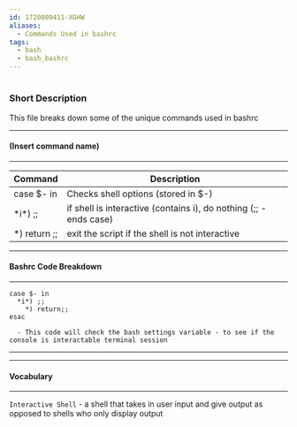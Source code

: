 ```yaml
---
id: 1720809411-XGHW
aliases:
  - Commands Used in bashrc
tags:
  - bash
  - bash_bashrc
---
```

<center>
<h1></h1>
</center>

### Short Description
This file breaks down some of the unique commands used in bashrc

---
#### (Insert command name)
---

| Command                                     | Description |
| ------------------------------------------- | ----------- |
| case $-  in                                 | Checks shell options (stored in $-) |
| \*i\*) ;;                                   | if shell is interactive (contains i), do nothing (;; - ends case)|
| \*) return ;;                               | exit the script if the shell is not interactive |





---
#### Bashrc Code Breakdown
---

```
case $- in
  *i*) ;;
    *) return;;
esac
```
      - This code will check the bash settings variable - to see if the console is interactable terminal session

---



---
#### Vocabulary
---

`Interactive Shell` - a shell that takes in user input and give output as opposed to shells who only display output

